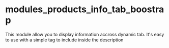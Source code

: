 # modules_products_info_tab_boostrap
This module allow you to display information accross dynamic tab. It's easy to use with a simple tag to include inside the description
